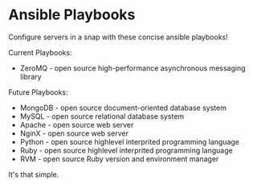 Ansible Playbooks
=================
Configure servers in a snap with these concise ansible playbooks!

Current Playbooks:

* ZeroMQ - open source high-performance asynchronous messaging library

Future Playbooks:

* MongoDB - open source document-oriented database system
* MySQL - open source relational database system
* Apache - open source web server
* NginX - open source web server
* Python - open source highlevel interprited programming language
* Ruby - open source highlevel interprited programming language
* RVM - open source Ruby version and environment manager

It's that simple.
